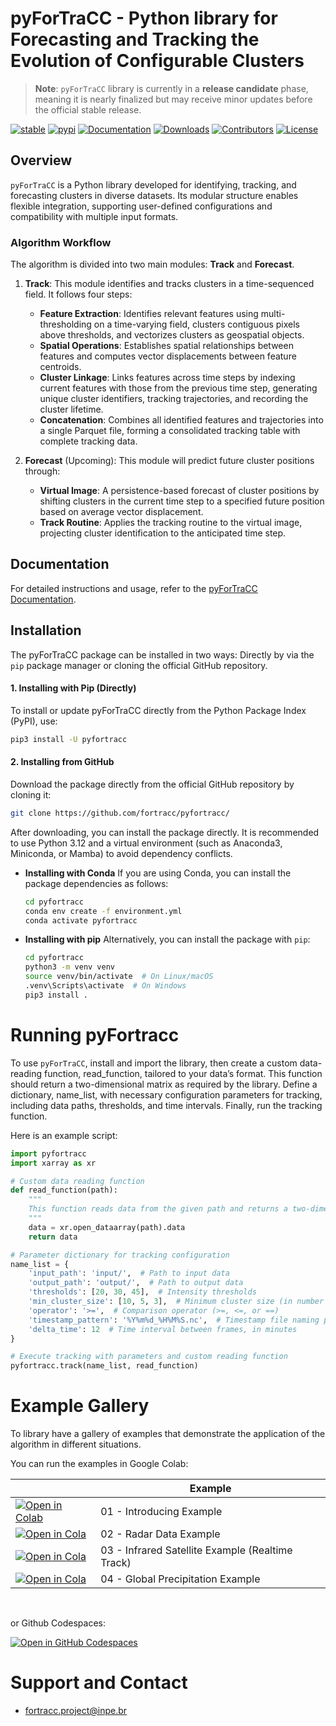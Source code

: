 # pyForTraCC - Python library for Forecasting and Tracking the Evolution of Configurable Clusters

> **Note**: `pyForTraCC` library is currently in a **release candidate** phase, meaning it is nearly finalized but may receive minor updates before the official stable release.

<!-- badges: start -->
[![stable](https://img.shields.io/badge/docs-stable-blue.svg)](https://pyfortracc.readthedocs.io)
[![pypi](https://badge.fury.io/py/pyfortracc.svg)](https://pypi.python.org/pypi/pyfortracc)
[![Documentation](https://readthedocs.org/projects/pyfortracc/badge/?version=latest)](https://pyfortracc.readthedocs.io/)
[![Downloads](https://img.shields.io/pypi/dm/pyfortracc.svg)](https://pypi.python.org/pypi/pyfortracc)
[![Contributors](https://img.shields.io/github/contributors/fortracc/pyfortracc.svg)](https://github.com/fortracc/pyfortracc/graphs/contributors)
[![License](https://img.shields.io/pypi/l/pyfortracc.svg)](https://github.com/fortracc/pyfortracc/blob/main/LICENSE)
<!-- badges: end -->

## Overview

`pyForTraCC` is a Python library developed for identifying, tracking, and forecasting clusters in diverse datasets. Its modular structure enables flexible integration, supporting user-defined configurations and compatibility with multiple input formats.

### Algorithm Workflow

The algorithm is divided into two main modules: **Track** and **Forecast**.

1. **Track**: This module identifies and tracks clusters in a time-sequenced field. It follows four steps:
   - **Feature Extraction**: Identifies relevant features using multi-thresholding on a time-varying field, clusters contiguous pixels above thresholds, and vectorizes clusters as geospatial objects.
   - **Spatial Operations**: Establishes spatial relationships between features and computes vector displacements between feature centroids.
   - **Cluster Linkage**: Links features across time steps by indexing current features with those from the previous time step, generating unique cluster identifiers, tracking trajectories, and recording the cluster lifetime.
   - **Concatenation**: Combines all identified features and trajectories into a single Parquet file, forming a consolidated tracking table with complete tracking data.

2. **Forecast** (Upcoming): This module will predict future cluster positions through:
   - **Virtual Image**: A persistence-based forecast of cluster positions by shifting clusters in the current time step to a specified future position based on average vector displacement.
   - **Track Routine**: Applies the tracking routine to the virtual image, projecting cluster identification to the anticipated time step.

## Documentation

For detailed instructions and usage, refer to the [pyForTraCC Documentation](https://pyfortracc.readthedocs.io/).

## Installation
The pyForTraCC package can be installed in two ways: Directly by via the `pip` package manager or cloning the official GitHub repository.

#### 1. Installing with Pip (Directly)
To install or update pyForTraCC directly from the Python Package Index (PyPI), use:

```bash
pip3 install -U pyfortracc
```

#### 2. Installing from GitHub  
Download the package directly from the official GitHub repository by cloning it:

```bash
git clone https://github.com/fortracc/pyfortracc/
```
After downloading, you can install the package directly. It is recommended to use Python 3.12 and a virtual environment (such as Anaconda3, Miniconda, or Mamba) to avoid dependency conflicts.

- **Installing with Conda** If you are using Conda, you can install the package dependencies as follows:
   
   ```bash
   cd pyfortracc
   conda env create -f environment.yml
   conda activate pyfortracc
   ```

- **Installing with pip** Alternatively, you can install the package with `pip`:
   
   ```bash
   cd pyfortracc
   python3 -m venv venv
   source venv/bin/activate  # On Linux/macOS
   .venv\Scripts\activate  # On Windows
   pip3 install .
   ```

Running pyFortracc
=====================================================================
To use `pyForTraCC`, install and import the library, then create a custom data-reading function, read_function, tailored to your data’s format. This function should return a two-dimensional matrix as required by the library. Define a dictionary, name_list, with necessary configuration parameters for tracking, including data paths, thresholds, and time intervals. Finally, run the tracking function.

Here is an example script:

```python
import pyfortracc
import xarray as xr

# Custom data reading function
def read_function(path):
    """
    This function reads data from the given path and returns a two-dimensional matrix.
    """
    data = xr.open_dataarray(path).data
    return data

# Parameter dictionary for tracking configuration
name_list = {
    'input_path': 'input/',  # Path to input data
    'output_path': 'output/',  # Path to output data
    'thresholds': [20, 30, 45],  # Intensity thresholds
    'min_cluster_size': [10, 5, 3],  # Minimum cluster size (in number of points)
    'operator': '>=',  # Comparison operator (>=, <=, or ==)
    'timestamp_pattern': '%Y%m%d_%H%M%S.nc',  # Timestamp file naming pattern
    'delta_time': 12  # Time interval between frames, in minutes
}

# Execute tracking with parameters and custom reading function
pyfortracc.track(name_list, read_function)
```

Example Gallery
=====================================================================
To library have a gallery of examples that demonstrate the application of the algorithm in different situations.


You can run the examples in Google Colab:

|                                                                                    | Example                              |
|-------------------------------------------------------------------------------------------|----------------------------------------|
| [![Open in Colab](https://colab.research.google.com/assets/colab-badge.svg)](https://colab.research.google.com/github/fortracc/pyfortracc/blob/main/examples/01_Introducing_Example/01_Introducing-pyFortraCC.ipynb) | 01 - Introducing Example              |
| [![Open in Cola](https://colab.research.google.com/assets/colab-badge.svg)](https://colab.research.google.com/github/fortracc/pyfortracc/blob/main/examples/02_Track-Radar-Data/02_Track-Radar-Dataset.ipynb) | 02 - Radar Data Example               |
| [![Open in Cola](https://colab.research.google.com/assets/colab-badge.svg)](https://colab.research.google.com/github/fortracc/pyfortracc/blob/main/examples/03_Track-Infrared-Dataset/03_Track-Infrared-Dataset.ipynb) | 03 - Infrared Satellite Example (Realtime Track) |
| [![Open in Cola](https://colab.research.google.com/assets/colab-badge.svg)](https://colab.research.google.com/github/fortracc/pyfortracc/blob/main/examples/04_Track-Global-Precipitation-EDA/04_Track-Global-Precipitation.ipynb) | 04 - Global Precipitation Example     |



&nbsp;&nbsp;&nbsp;&nbsp;&nbsp;&nbsp;

 or Github Codespaces: 

[![Open in GitHub Codespaces](https://github.com/codespaces/badge.svg)](https://codespaces.new/fortracc/pyfortracc/?quickstart=1)
&nbsp;&nbsp;&nbsp;&nbsp;&nbsp;&nbsp;




Support and Contact
=====================================================================
- fortracc.project@inpe.br


